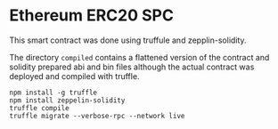 # Ethereum ERC20 SPC

This smart contract was done using truffule and zepplin-solidity.

The directory `compiled` contains a flattened version of the contract and solidity prepared abi and bin files although the actual contract was deployed and compiled with truffle.

```
npm install -g truffle
npm install zeppelin-solidity
truffle compile
truffle migrate --verbose-rpc --network live
```

